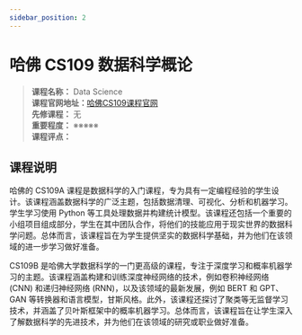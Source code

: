 ```yaml
---
sidebar_position: 2
---
```


# 哈佛 CS109 数据科学概论





>**课程名称：** Data Science    
**课程官网地址：**[哈佛CS109课程官网](http://cs109.org/)  
**先修课程：** 无  
**重要程度：** ※※※※※  
**课程评点：** 

## 课程说明
哈佛的 CS109A 课程是数据科学的入门课程，专为具有一定编程经验的学生设计。该课程涵盖数据科学的广泛主题，包括数据清理、可视化、分析和机器学习。学生学习使用 Python 等工具处理数据并构建统计模型。该课程还包括一个重要的小组项目组成部分，学生在其中团队合作，将他们的技能应用于现实世界的数据科学问题。总体而言，该课程旨在为学生提供坚实的数据科学基础，并为他们在该领域的进一步学习做好准备。

CS109B 是哈佛大学数据科学的一门更高级的课程，专注于深度学习和概率机器学习的主题。该课程涵盖构建和训练深度神经网络的技术，例如卷积神经网络 (CNN) 和递归神经网络 (RNN)，以及该领域的最新发展，例如 BERT 和 GPT、GAN 等转换器和语言模型，甘斯风格。此外，该课程还探讨了聚类等无监督学习技术，并涵盖了贝叶斯框架中的概率机器学习。总体而言，该课程旨在让学生深入了解数据科学的先进技术，并为他们在该领域的研究或职业做好准备。

<Comment></Comment>
